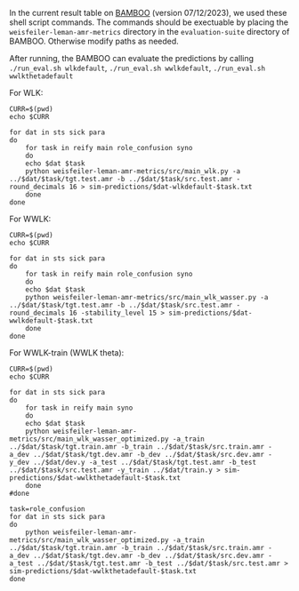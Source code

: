 In the current result table on [BAMBOO](https://github.com/flipz357/bamboo-amr-benchmark) (version 07/12/2023), we used these shell script commands. The commands should be exectuable by placing the `weisfeiler-leman-amr-metrics` directory in the `evaluation-suite` directory of BAMBOO. Otherwise modify paths as needed.

After running, the BAMBOO can evaluate the predictions by calling `./run_eval.sh wlkdefault`,  `./run_eval.sh wwlkdefault`, `./run_eval.sh wwlkthetadefault`

For WLK:

```
CURR=$(pwd)
echo $CURR

for dat in sts sick para
do
    for task in reify main role_confusion syno
    do
    echo $dat $task
    python weisfeiler-leman-amr-metrics/src/main_wlk.py -a ../$dat/$task/tgt.test.amr -b ../$dat/$task/src.test.amr -round_decimals 16 > sim-predictions/$dat-wlkdefault-$task.txt
    done
done
```

For WWLK:

```
CURR=$(pwd)
echo $CURR

for dat in sts sick para
do
    for task in reify main role_confusion syno
    do
    echo $dat $task
    python weisfeiler-leman-amr-metrics/src/main_wlk_wasser.py -a ../$dat/$task/tgt.test.amr -b ../$dat/$task/src.test.amr -round_decimals 16 -stability_level 15 > sim-predictions/$dat-wwlkdefault-$task.txt
    done
done
```

For WWLK-train (WWLK theta):

```
CURR=$(pwd)
echo $CURR

for dat in sts sick para
do
    for task in reify main syno
    do
    echo $dat $task
    python weisfeiler-leman-amr-metrics/src/main_wlk_wasser_optimized.py -a_train ../$dat/$task/tgt.train.amr -b_train ../$dat/$task/src.train.amr -a_dev ../$dat/$task/tgt.dev.amr -b_dev ../$dat/$task/src.dev.amr -y_dev ../$dat/dev.y -a_test ../$dat/$task/tgt.test.amr -b_test ../$dat/$task/src.test.amr -y_train ../$dat/train.y > sim-predictions/$dat-wwlkthetadefault-$task.txt 
    done
#done

task=role_confusion
for dat in sts sick para
do
    python weisfeiler-leman-amr-metrics/src/main_wlk_wasser_optimized.py -a_train ../$dat/$task/tgt.train.amr -b_train ../$dat/$task/src.train.amr -a_dev ../$dat/$task/tgt.dev.amr -b_dev ../$dat/$task/src.dev.amr -a_test ../$dat/$task/tgt.test.amr -b_test ../$dat/$task/src.test.amr > sim-predictions/$dat-wwlkthetadefault-$task.txt
done
```
